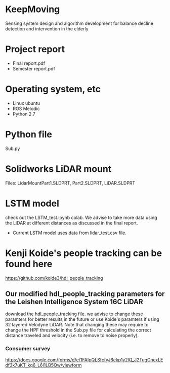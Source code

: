 # KeepMoving
Sensing system design and algorithm development for balance decline detection and intervention in the elderly

# Project report
 - Final report.pdf
 - Semester report.pdf
# Operating system, etc
- Linux ubuntu 
- ROS Melodic
- Python 2.7

# Python file
Sub.py

# Solidworks LiDAR mount
Files: LidarMountPart1.SLDPRT, Part2.SLDPRT, LiDAR.SLDPRT

#  

# LSTM model
 check out the LSTM_test.ipynb colab. We advise to take more data using the LiDAR at different distances as discussed in the final report.
 - Current LSTM model uses data from lidar_test.csv file.
 
# Kenji Koide's people tracking can be found here
https://github.com/koide3/hdl_people_tracking

## Our modified hdl_people_tracking parameters for the Leishen Intelligence System 16C LiDAR
download the hdl_people_tracking file. we advise to change these paramters for better results in the future or use Koide's
paramters if using 32 layered Velodyne LiDAR. Note that changing these may require to change the HPF threshold in the Sub.py file
for calculating the correct distance traveled and velocity (i.e. to remove to noise properly). 

### Consumer survey
https://docs.google.com/forms/d/e/1FAIpQLSfcfyJ6ekp1y2lQ_J2TugChexLEdf3k7uKT_kq6_L6l1LB5Qw/viewform
